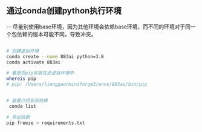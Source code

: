 ## 通过conda创建python执行环境
-- 尽量别使用base环境，因为其他环境会依赖base环境，而不同的环境对于同一个包依赖的版本可能不同，导致冲突。


```bash

# 创建虚拟环境
conda create --name 883ai python=3.8
conda activate 883ai

# 看是否pip安装在此虚拟环境中
whereis pip
# pip: /Users/lianggao/miniforge3/envs/883ai/bin/pip


# 查看已经安装依赖
 conda list 

# 导出依赖
pip freeze > requirements.txt

```